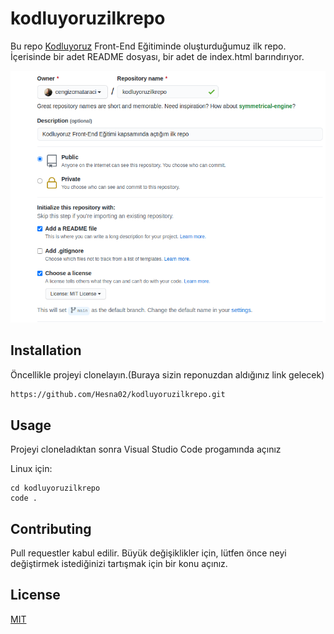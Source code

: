 # kodluyoruzilkrepo

Bu repo [Kodluyoruz](https://www.kodluyoruz.org) Front-End Eğitiminde oluşturduğumuz ilk repo. İçerisinde bir adet README dosyası, bir adet de index.html barındırıyor.

![alt text](https://raw.githubusercontent.com/Kodluyoruz/taskforce/main/git/odev1/figures/github.png)

## Installation

Öncellikle projeyi clonelayın.(Buraya sizin reponuzdan aldığınız link gelecek)

```bash
https://github.com/Hesna02/kodluyoruzilkrepo.git
```

## Usage

Projeyi cloneladıktan sonra Visual Studio Code progamında açınız

Linux için: 
```linux
cd kodluyoruzilkrepo
code .
```

## Contributing
Pull requestler kabul edilir. Büyük değişiklikler için, lütfen önce neyi değiştirmek istediğinizi tartışmak için bir konu açınız.


## License
[MIT](https://choosealicense.com/licenses/mit/)
